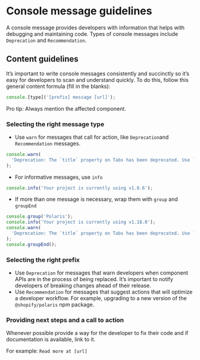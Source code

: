 # Console message guidelines

A console message provides developers with information that helps with debugging and maintaining code. Types of console messages include `Deprecation` and `Recommendation`.

## Content guidelines

It’s important to write console messages consistently and succinctly so it’s easy for developers to scan and understand quickly. To do this, follow this general content formula (fill in the blanks):

```js
console.[type]('[prefix] message [url]');
```

Pro tip: Always mention the affected component.

### Selecting the right message type

- Use `warn` for messages that call for action, like `Deprecation`and `Recommendation` messages.

```js
console.warn(
  'Deprecation: The `title` property on Tabs has been deprecated. Use `content` instead.',
);
```

- For informative messages, use `info`

```js
console.info('Your project is currently using v1.8.6');
```

- If more than one message is necessary, wrap them with `group` and `groupEnd`

```js
console.group('Polaris');
console.info('Your project is currently using v1.18.0');
console.warn(
  'Deprecation: The `title` property on Tabs has been deprecated. Use `content` instead. Read more in the v2.0.0 upgrade guide https://github.com/Shopify/polaris-react/blob/master/CHANGELOG.md#tabs-no-longer-accept-title-prop',
);
console.groupEnd();
```

### Selecting the right prefix

- Use `Deprecation` for messages that warn developers when component APIs are in the process of being replaced. It’s important to notify developers of breaking changes ahead of their release.
- Use `Recommendation` for messages that suggest actions that will optimize a developer workflow. For example, upgrading to a new version of the `@shopify/polaris` npm package.

### Providing next steps and a call to action

Whenever possible provide a way for the developer to fix their code and if documentation is available, link to it.

For example: `Read more at [url]`
